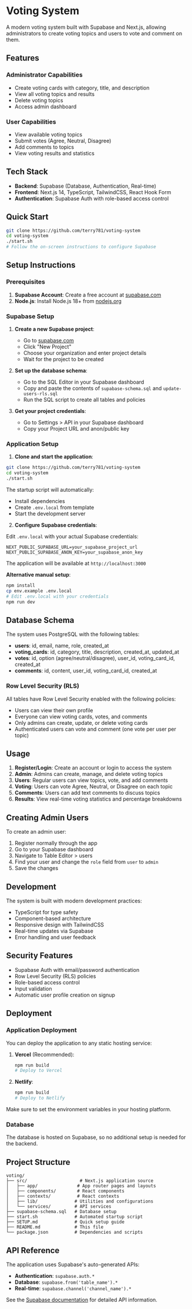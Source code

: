 # Voting System

A modern voting system built with Supabase and Next.js, allowing administrators to create voting topics and users to vote and comment on them.

## Features

### Administrator Capabilities

- Create voting cards with category, title, and description
- View all voting topics and results
- Delete voting topics
- Access admin dashboard

### User Capabilities

- View available voting topics
- Submit votes (Agree, Neutral, Disagree)
- Add comments to topics
- View voting results and statistics

## Tech Stack

- **Backend**: Supabase (Database, Authentication, Real-time)
- **Frontend**: Next.js 14, TypeScript, TailwindCSS, React Hook Form
- **Authentication**: Supabase Auth with role-based access control

## Quick Start

```bash
git clone https://github.com/terry781/voting-system
cd voting-system
./start.sh
# Follow the on-screen instructions to configure Supabase
```

## Setup Instructions

### Prerequisites

1. **Supabase Account**: Create a free account at [supabase.com](https://supabase.com)
2. **Node.js**: Install Node.js 18+ from [nodejs.org](https://nodejs.org)

### Supabase Setup

1. **Create a new Supabase project**:

   - Go to [supabase.com](https://supabase.com)
   - Click "New Project"
   - Choose your organization and enter project details
   - Wait for the project to be created

2. **Set up the database schema**:

   - Go to the SQL Editor in your Supabase dashboard
   - Copy and paste the contents of `supabase-schema.sql` and `update-users-rls.sql`
   - Run the SQL script to create all tables and policies

3. **Get your project credentials**:
   - Go to Settings > API in your Supabase dashboard
   - Copy your Project URL and anon/public key

### Application Setup

1. **Clone and start the application**:

```bash
git clone https://github.com/terry781/voting-system
cd voting-system
./start.sh
```

The startup script will automatically:

- Install dependencies
- Create `.env.local` from template
- Start the development server

2. **Configure Supabase credentials**:

Edit `.env.local` with your actual Supabase credentials:

```env
NEXT_PUBLIC_SUPABASE_URL=your_supabase_project_url
NEXT_PUBLIC_SUPABASE_ANON_KEY=your_supabase_anon_key
```

The application will be available at `http://localhost:3000`

**Alternative manual setup**:

```bash
npm install
cp env.example .env.local
# Edit .env.local with your credentials
npm run dev
```

## Database Schema

The system uses PostgreSQL with the following tables:

- **users**: id, email, name, role, created_at
- **voting_cards**: id, category, title, description, created_at, updated_at
- **votes**: id, option (agree/neutral/disagree), user_id, voting_card_id, created_at
- **comments**: id, content, user_id, voting_card_id, created_at

### Row Level Security (RLS)

All tables have Row Level Security enabled with the following policies:

- Users can view their own profile
- Everyone can view voting cards, votes, and comments
- Only admins can create, update, or delete voting cards
- Authenticated users can vote and comment (one vote per user per topic)

## Usage

1. **Register/Login**: Create an account or login to access the system
2. **Admin**: Admins can create, manage, and delete voting topics
3. **Users**: Regular users can view topics, vote, and add comments
4. **Voting**: Users can vote Agree, Neutral, or Disagree on each topic
5. **Comments**: Users can add text comments to discuss topics
6. **Results**: View real-time voting statistics and percentage breakdowns

## Creating Admin Users

To create an admin user:

1. Register normally through the app
2. Go to your Supabase dashboard
3. Navigate to Table Editor > users
4. Find your user and change the `role` field from `user` to `admin`
5. Save the changes

## Development

The system is built with modern development practices:

- TypeScript for type safety
- Component-based architecture
- Responsive design with TailwindCSS
- Real-time updates via Supabase
- Error handling and user feedback

## Security Features

- Supabase Auth with email/password authentication
- Row Level Security (RLS) policies
- Role-based access control
- Input validation
- Automatic user profile creation on signup

## Deployment

### Application Deployment

You can deploy the application to any static hosting service:

1. **Vercel** (Recommended):

   ```bash
   npm run build
   # Deploy to Vercel
   ```

2. **Netlify**:
   ```bash
   npm run build
   # Deploy to Netlify
   ```

Make sure to set the environment variables in your hosting platform.

### Database

The database is hosted on Supabase, so no additional setup is needed for the backend.

## Project Structure

```
voting/
├── src/                    # Next.js application source
│   ├── app/               # App router pages and layouts
│   ├── components/        # React components
│   ├── contexts/          # React contexts
│   ├── lib/              # Utilities and configurations
│   └── services/         # API services
├── supabase-schema.sql   # Database setup
├── start.sh              # Automated startup script
├── SETUP.md              # Quick setup guide
├── README.md             # This file
└── package.json          # Dependencies and scripts
```

## API Reference

The application uses Supabase's auto-generated APIs:

- **Authentication**: `supabase.auth.*`
- **Database**: `supabase.from('table_name').*`
- **Real-time**: `supabase.channel('channel_name').*`

See the [Supabase documentation](https://supabase.com/docs) for detailed API information.
